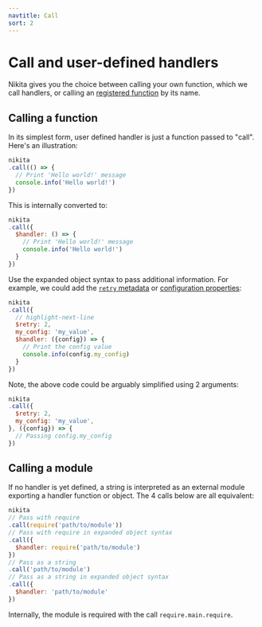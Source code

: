 ```yaml
---
navtitle: Call
sort: 2
---
```


# Call and user-defined handlers

Nikita gives you the choice between calling your own function, which we call handlers, or calling an [registered function](/current/guide/registry/) by its name.

## Calling a function

In its simplest form, user defined handler is just a function passed to "call". Here's an illustration:

```js
nikita
.call(() => {
  // Print 'Hello world!' message
  console.info('Hello world!')
})
```

This is internally converted to:

```js
nikita
.call({
  $handler: () => {
    // Print 'Hello world!' message
    console.info('Hello world!')
  }
})
```

Use the expanded object syntax to pass additional information. For example, we could add the [`retry` metadata](/current/api/metadata/retry/) or [configuration properties](/current/api/config/):

```js
nikita
.call({
  // highlight-next-line
  $retry: 2,
  my_config: 'my_value',
  $handler: ({config}) => {
    // Print the config value
    console.info(config.my_config)
  }
})
```

Note, the above code could be arguably simplified using 2 arguments:

```js
nikita
.call({
  $retry: 2,
  my_config: 'my_value',
}, ({config}) => {
  // Passing config.my_config
})
```

## Calling a module

If no handler is yet defined, a string is interpreted as an external module exporting a handler function or object. The 4 calls below are all equivalent:

```js
nikita
// Pass with require
.call(require('path/to/module'))
// Pass with require in expanded object syntax
.call({
  $handler: require('path/to/module')
})
// Pass as a string
.call('path/to/module')
// Pass as a string in expanded object syntax
.call({
  $handler: 'path/to/module'
})
```

Internally, the module is required with the call `require.main.require`.
